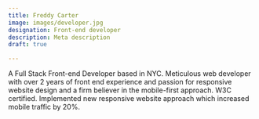 ```yaml
---
title: Freddy Carter
image: images/developer.jpg
designation: Front-end developer
description: Meta description
draft: true

---
```

A Full Stack Front-end Developer based in NYC. Meticulous web developer with over 2 years of front end experience and passion for responsive website design and a firm believer in the mobile-first approach. W3C certified. Implemented new responsive website approach which increased mobile traffic by 20%.